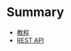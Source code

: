 
# Summary

* [教程](docs/dev_guides/android_guide.md)
* [REST API](docs/server_apis/push_api_v3.md)

